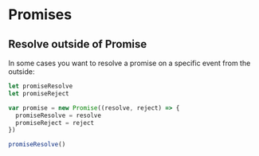 # Promises

## Resolve outside of Promise

In some cases you want to resolve a promise on a specific event from the outside:

```js
let promiseResolve
let promiseReject

var promise = new Promise((resolve, reject) => {
  promiseResolve = resolve
  promiseReject = reject
})

promiseResolve()
```
